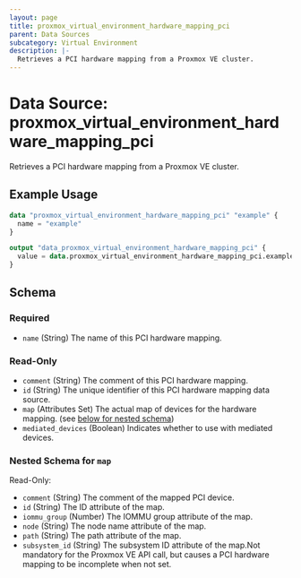 ```yaml
---
layout: page
title: proxmox_virtual_environment_hardware_mapping_pci
parent: Data Sources
subcategory: Virtual Environment
description: |-
  Retrieves a PCI hardware mapping from a Proxmox VE cluster.
---
```


# Data Source: proxmox_virtual_environment_hardware_mapping_pci

Retrieves a PCI hardware mapping from a Proxmox VE cluster.

## Example Usage

```terraform
data "proxmox_virtual_environment_hardware_mapping_pci" "example" {
  name = "example"
}

output "data_proxmox_virtual_environment_hardware_mapping_pci" {
  value = data.proxmox_virtual_environment_hardware_mapping_pci.example
}
```

<!-- schema generated by tfplugindocs -->
## Schema

### Required

- `name` (String) The name of this PCI hardware mapping.

### Read-Only

- `comment` (String) The comment of this PCI hardware mapping.
- `id` (String) The unique identifier of this PCI hardware mapping data source.
- `map` (Attributes Set) The actual map of devices for the hardware mapping. (see [below for nested schema](#nestedatt--map))
- `mediated_devices` (Boolean) Indicates whether to use with mediated devices.

<a id="nestedatt--map"></a>
### Nested Schema for `map`

Read-Only:

- `comment` (String) The comment of the mapped PCI device.
- `id` (String) The ID attribute of the map.
- `iommu_group` (Number) The IOMMU group attribute of the map.
- `node` (String) The node name attribute of the map.
- `path` (String) The path attribute of the map.
- `subsystem_id` (String) The subsystem ID attribute of the map.Not mandatory for the Proxmox VE API call, but causes a PCI hardware mapping to be incomplete when not set.
